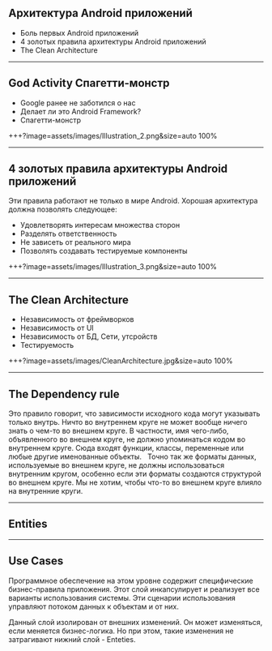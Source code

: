 
## Архитектура Android приложений

- Боль первых Android приложений
- 4 золотых правила архитектуры Android приложений
- The Clean Architecture

---

## God Activity Спагетти-монстр
- Google ранее не заботился о нас
- Делает ли это Android Framework?
- Спагетти-монстр

+++?image=assets/images/Illustration_2.png&size=auto 100%

---

## 4 золотых правила архитектуры Android приложений

Эти правила работают не только в мире Android.
Хорошая архитектура должна позволять следующее:
- Удовлетворять интересам множества сторон
- Разделять ответственность
- Не зависеть от реального мира
- Позволять создавать тестируемые компоненты

+++?image=assets/images/Illustration_3.png&size=auto 100%

---

## The Clean Architecture

- Независимость от фреймворков
- Независимость от UI
- Независимость от БД, Сети, утсройств
- Тестируемость 

+++?image=assets/images/CleanArchitecture.jpg&size=auto 100%

---

## The Dependency rule

Это правило говорит, что зависимости исходного кода могут указывать только внутрь. Ничто во внутреннем круге не может вообще ничего знать о чем-то во внешнем круге. В частности, имя чего-либо, объявленного во внешнем круге, не должно упоминаться кодом во внутреннем круге. Сюда входят функции, классы, переменные или любые другие именованные объекты.
 
Точно так же форматы данных, используемые во внешнем круге, не должны использоваться внутренним кругом, особенно если эти форматы создаются структурой во внешнем круге. Мы не хотим, чтобы что-то во внешнем круге влияло на внутренние круги.

---

## Entities 

---

## Use Cases 

Программное обеспечение на этом уровне содержит специфические бизнес-правила приложения. Этот слой инкапсулирует и реализует все варианты использования системы. Эти сценарии использования управляют потоком данных к объектам и от них.

Данный слой изолирован от внешних изменений. Он может изменяться, если меняется бизнес-логика. Но при этом, такие изменения не затрагивают нижний слой - Enteties. 
